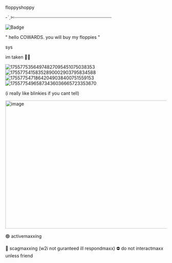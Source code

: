 floppyshoppy

-ˋˏ✄┈┈┈┈┈┈┈┈┈┈┈┈┈┈┈┈┈┈┈┈┈┈┈┈┈┈┈┈┈┈┈┈┈┈┈┈

![Badge](https://hitscounter.dev/api/hit?url=https%3A%2F%2Fgithub.com%2Ffeelinsomatryoshka&label=scaglings&icon=bug-fill&color=%23084298&message=&style=plastic&tz=Asia%2FIstanbul)

" hello COWARDS. you will buy my floppies "

sys

im taken 🥹🥹

![17557753564974827095451075038353](https://github.com/user-attachments/assets/56dcbc96-c6b9-4e87-833f-349e2b7fb021) ![17557754158352890002903795834588](https://github.com/user-attachments/assets/c3bd337f-d2d1-40a5-8bb6-e895d292ee90) ![17557754718642049038400751559153](https://github.com/user-attachments/assets/95a934f0-3457-44c3-ade8-4d63cbfad651) ![17557754965873436036665723353670](https://github.com/user-attachments/assets/cf6423a6-fd60-4af4-8206-8ab78ed164eb)

(i really like blinkies if you cant tell)




<img width="600" height="400" alt="image" src="https://github.com/user-attachments/assets/95d8a06e-a39a-4abe-b4a1-8597ec0ab884" />


🟢 activemaxxing

🌙 scagmaxxing (w2i not guranteed ill respondmaxx)
⛔ do not interactmaxx unless friend
